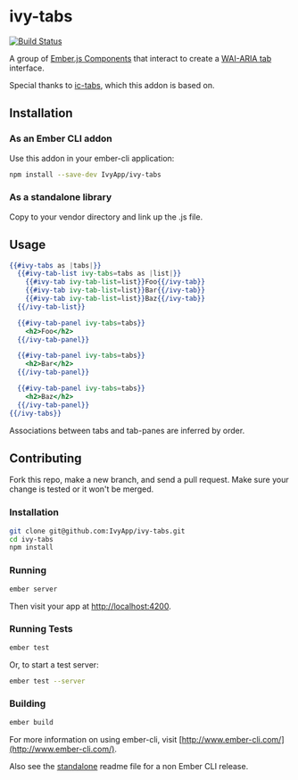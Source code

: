 # ivy-tabs

[![Build Status](https://travis-ci.org/IvyApp/ivy-tabs.svg?branch=master)](https://travis-ci.org/IvyApp/ivy-tabs)

A group of [Ember.js Components] that interact to create a [WAI-ARIA tab] interface.

Special thanks to [ic-tabs], which this addon is based on.

## Installation

### As an Ember CLI addon

Use this addon in your ember-cli application:

```sh
npm install --save-dev IvyApp/ivy-tabs
```

### As a standalone library

Copy to your vendor directory and link up the .js file.

## Usage

```handlebars
{{#ivy-tabs as |tabs|}}
  {{#ivy-tab-list ivy-tabs=tabs as |list|}}
    {{#ivy-tab ivy-tab-list=list}}Foo{{/ivy-tab}}
    {{#ivy-tab ivy-tab-list=list}}Bar{{/ivy-tab}}
    {{#ivy-tab ivy-tab-list=list}}Baz{{/ivy-tab}}
  {{/ivy-tab-list}}

  {{#ivy-tab-panel ivy-tabs=tabs}}
    <h2>Foo</h2>
  {{/ivy-tab-panel}}

  {{#ivy-tab-panel ivy-tabs=tabs}}
    <h2>Bar</h2>
  {{/ivy-tab-panel}}

  {{#ivy-tab-panel ivy-tabs=tabs}}
    <h2>Baz</h2>
  {{/ivy-tab-panel}}
{{/ivy-tabs}}
```

Associations between tabs and tab-panes are inferred by order.

## Contributing

Fork this repo, make a new branch, and send a pull request. Make sure your
change is tested or it won't be merged.

### Installation

```sh
git clone git@github.com:IvyApp/ivy-tabs.git
cd ivy-tabs
npm install
```

### Running

```sh
ember server
```

Then visit your app at [http://localhost:4200](http://localhost:4200).

### Running Tests

```sh
ember test
```

Or, to start a test server:

```sh
ember test --server
```

### Building

```sh
ember build
```

For more information on using ember-cli, visit
[http://www.ember-cli.com/](http://www.ember-cli.com/).

Also see the [standalone] readme file for a non Ember CLI release.

[Ember.js Components]: http://emberjs.com/guides/components/
[WAI-ARIA tab]: http://www.w3.org/TR/wai-aria/roles#tab
[ic-tabs]: https://github.com/instructure/ic-tabs
[standalone]: https://github.com/IvyApp/ivy-tabs/blob/master/standalone/README.md
